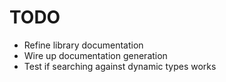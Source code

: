 # TODO

* Refine library documentation
* Wire up documentation generation
* Test if searching against dynamic types works
